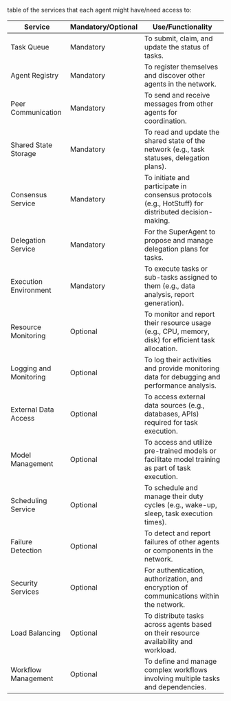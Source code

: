table of the services that each agent might have/need access to:

| Service | Mandatory/Optional | Use/Functionality |
| --- | --- | --- |
| Task Queue | Mandatory | To submit, claim, and update the status of tasks. |
| Agent Registry | Mandatory | To register themselves and discover other agents in the network. |
| Peer Communication | Mandatory | To send and receive messages from other agents for coordination. |
| Shared State Storage | Mandatory | To read and update the shared state of the network (e.g., task statuses, delegation plans). |
| Consensus Service | Mandatory | To initiate and participate in consensus protocols (e.g., HotStuff) for distributed decision-making. |
| Delegation Service | Mandatory | For the SuperAgent to propose and manage delegation plans for tasks. |
| Execution Environment | Mandatory | To execute tasks or sub-tasks assigned to them (e.g., data analysis, report generation). |
| Resource Monitoring | Optional | To monitor and report their resource usage (e.g., CPU, memory, disk) for efficient task allocation. |
| Logging and Monitoring | Optional | To log their activities and provide monitoring data for debugging and performance analysis. |
| External Data Access | Optional | To access external data sources (e.g., databases, APIs) required for task execution. |
| Model Management | Optional | To access and utilize pre-trained models or facilitate model training as part of task execution. |
| Scheduling Service | Optional | To schedule and manage their duty cycles (e.g., wake-up, sleep, task execution times). |
| Failure Detection | Optional | To detect and report failures of other agents or components in the network. |
| Security Services | Optional | For authentication, authorization, and encryption of communications within the network. |
| Load Balancing | Optional | To distribute tasks across agents based on their resource availability and workload. |
| Workflow Management | Optional | To define and manage complex workflows involving multiple tasks and dependencies. |

